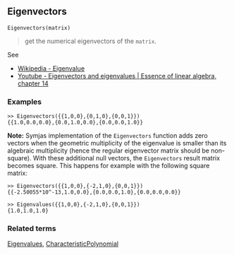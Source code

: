 ## Eigenvectors

```
Eigenvectors(matrix)
```

> get the numerical eigenvectors of the `matrix`.

See
* [Wikipedia - Eigenvalue](http://en.wikipedia.org/wiki/Eigenvalue)
* [Youtube - Eigenvectors and eigenvalues | Essence of linear algebra, chapter 14](https://youtu.be/PFDu9oVAE-g)

### Examples

```
>> Eigenvectors({{1,0,0},{0,1,0},{0,0,1}})
{{1.0,0.0,0.0},{0.0,1.0,0.0},{0.0,0.0,1.0}}
```

**Note:** Symjas implementation of the `Eigenvectors` function adds zero vectors when the geometric multiplicity of the eigenvalue is smaller than its algebraic multiplicity (hence the regular eigenvector matrix should be non-square).
With these additional null vectors, the `Eigenvectors` result matrix becomes square. 
This happens for example with the following square matrix:

```
>> Eigenvectors({{1,0,0},{-2,1,0},{0,0,1}}) 
{{-2.50055*10^-13,1.0,0.0},{0.0,0.0,1.0},{0.0,0.0,0.0}} 

>> Eigenvalues({{1,0,0},{-2,1,0},{0,0,1}}) 
{1.0,1.0,1.0}
```

### Related terms 
[Eigenvalues](Eigenvalues.md), [CharacteristicPolynomial](CharacteristicPolynomial.md)